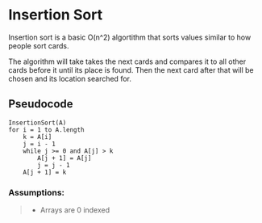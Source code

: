 # Insertion Sort

Insertion sort is a basic O(n^2) algortithm that sorts values similar to how people sort cards.

The algorithm will take takes the next cards and compares it to all other cards before it until its place is found. 
Then the next card after that will be chosen and its location searched for. 

## Pseudocode

```
InsertionSort(A)
for i = 1 to A.length
    k = A[i]
    j = i - 1
    while j >= 0 and A[j] > k
        A[j + 1] = A[j]
        j = j - 1
    A[j + 1] = k
```

### Assumptions:
>- Arrays are 0 indexed
